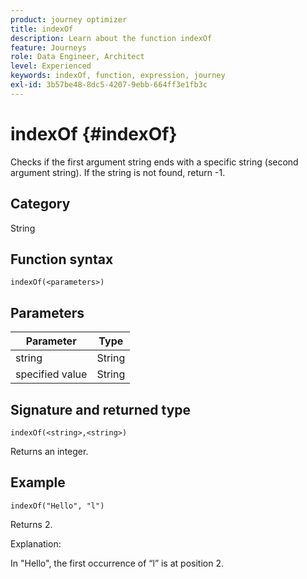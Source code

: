 ```yaml
---
product: journey optimizer
title: indexOf
description: Learn about the function indexOf
feature: Journeys
role: Data Engineer, Architect
level: Experienced
keywords: indexOf, function, expression, journey
exl-id: 3b57be48-8dc5-4207-9ebb-664ff3e1fb3c
---
```

# indexOf {#indexOf}

Checks if the first argument string ends with a specific string (second argument string). If the string is not found, return -1.

## Category

String

## Function syntax

`indexOf(<parameters>)`

## Parameters

| Parameter | Type             |
|-----------|------------------|
| string | String   |
| specified value | String |

## Signature and returned type

`indexOf(<string>,<string>)`

Returns an integer.

## Example

`indexOf("Hello", "l")`

Returns 2.

Explanation:

In "Hello", the first occurrence of “l” is at position 2.
